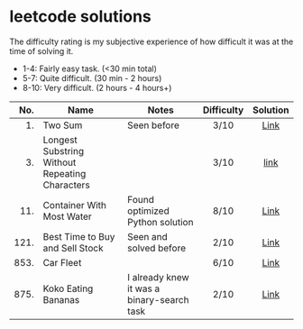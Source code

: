 # leetcode solutions

The difficulty rating is my subjective experience of how difficult it was at the time of solving it.

-   1-4: Fairly easy task. (<30 min total)
-   5-7: Quite difficult. (30 min - 2 hours)
-   8-10: Very difficult. (2 hours - 4 hours+)

|  No. | Name                                           | Notes                                      | Difficulty |                               Solution                                |
| ---: | ---------------------------------------------- | ------------------------------------------ | :--------: | :-------------------------------------------------------------------: |
|   1. | Two Sum                                        | Seen before                                |    3/10    |                       [Link](/1.%20Two%20Sum/)                        |
|   3. | Longest Substring Without Repeating Characters |                                            |    3/10    | [link](/3.%20Longest%20Substring%20Without%20Repeating%20Characters/) |
|  11. | Container With Most Water                      | Found optimized Python solution            |    8/10    |            [Link](/11.%20Container%20With%20Most%20Water/)            |
| 121. | Best Time to Buy and Sell Stock                | Seen and solved before                     |    2/10    |     [Link](/121.%20Best%20Time%20to%20Buy%20and%20Sell%20Stock/)      |
| 853. | Car Fleet                                      |                                            |    6/10    |                     [Link](/853.%20Car%20Fleet/)                      |
| 875. | Koko Eating Bananas                            | I already knew it was a binary-search task |    2/10    |               [Link](/875.%20Koko%20Eating%20Bananas/)                |
